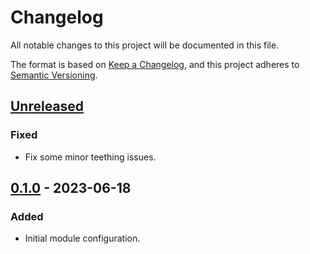 # Changelog

All notable changes to this project will be documented in this file.

The format is based on [Keep a Changelog](https://keepachangelog.com/en/1.0.0/),
and this project adheres to [Semantic Versioning](https://semver.org/spec/v2.0.0.html).

## [Unreleased]

### Fixed

- Fix some minor teething issues.

## [0.1.0] - 2023-06-18

### Added

- Initial module configuration.

[Unreleased]: https://github.com/a7d-corp/terraform-module-proxmox-container/compare/v0.1.0...HEAD
[0.1.0]: https://github.com/a7d-corp/terraform-module-proxmox-container/releases/tag/v0.1.0
